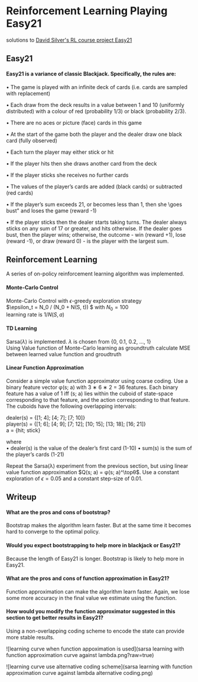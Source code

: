 # Reinforcement Learning Playing Easy21
solutions to [David Silver's RL course project Easy21](http://www0.cs.ucl.ac.uk/staff/D.Silver/web/Teaching.html)

## Easy21

#### Easy21 is a variance of classic Blackjack. Specifically, the rules are:

• The game is played with an infinite deck of cards (i.e. cards are sampled with replacement)

• Each draw from the deck results in a value between 1 and 10 (uniformly distributed) with a colour of red (probability 1/3) or black (probability 2/3).

• There are no aces or picture (face) cards in this game

• At the start of the game both the player and the dealer draw one black card (fully observed)

• Each turn the player may either stick or hit

• If the player hits then she draws another card from the deck

• If the player sticks she receives no further cards

• The values of the player’s cards are added (black cards) or subtracted (red cards)

• If the player’s sum exceeds 21, or becomes less than 1, then she \goes bust" and loses the game (reward -1)

• If the player sticks then the dealer starts taking turns. The dealer always sticks on any sum of 17 or
greater, and hits otherwise. If the dealer goes bust, then the player wins; otherwise, the outcome - 
win (reward +1), lose (reward -1), or draw (reward 0) - is the player with the largest sum.

## Reinforcement Learning

A series of on-policy reinforcement learning algorithm was implemented.

#### Monte-Carlo Control 

Monte-Carlo Control with $\epsilon$-greedy exploration strategy  
$\epsilon_t = N_0 / (N_0 + N(S, t)) $ with $N_0 = 100$  
learning rate is $1/N(S, a)$

#### TD Learning

Sarsa($\lambda$) is implemented. $\lambda$ is chosen from {0, 0.1, 0.2, ..., 1}    
Using Value function of Monte-Carlo learning as groundtruth calculate MSE between learned value function and groudtruth  

#### Linear Function Approximation

Consider a simple value function approximator using coarse coding. Use
a binary feature vector φ(s; a) with 3 ∗ 6 ∗ 2 = 36 features. Each binary feature
has a value of 1 iff (s; a) lies within the cuboid of state-space corresponding to
that feature, and the action corresponding to that feature. The cuboids have
the following overlapping intervals:

dealer(s) = {[1; 4]; [4; 7]; [7; 10]}  
player(s) = {[1; 6]; [4; 9]; [7; 12]; [10; 15]; [13; 18]; [16; 21]}  
a = {hit; stick}

where  
• dealer(s) is the value of the dealer’s first card (1-10)
• sum(s) is the sum of the player’s cards (1-21)

Repeat the Sarsa(λ) experiment from the previous section, but using linear
value function approximation $Q(s; a) = φ(s; a)^\topθ$. Use a constant exploration
of $\epsilon = 0.05$ and a constant step-size of 0.01.

## Writeup

#### What are the pros and cons of bootstrap?

Bootstrap makes the algorithm learn faster. But at the same time it becomes hard to converge to the optimal policy.

#### Would you expect bootstrapping to help more in blackjack or Easy21?

Because the length of Easy21 is longer. Bootstrap is likely to help more in Easy21.

#### What are the pros and cons of function approximation in Easy21?

Function approximation can make the algorithm learn faster. Again, we lose some more accuracy in the final value we estimate using the function. 

#### How would you modify the function approximator suggested in this section to get better results in Easy21?

Using a non-overlapping coding scheme to encode the state can provide more stable results.

![learning curve when function appoximation is used](sarsa learning with function approximation curve against lambda.png?raw=true)

![learning curve use alternative coding scheme](sarsa learning with function approximation curve against lambda alternative coding.png)




 









